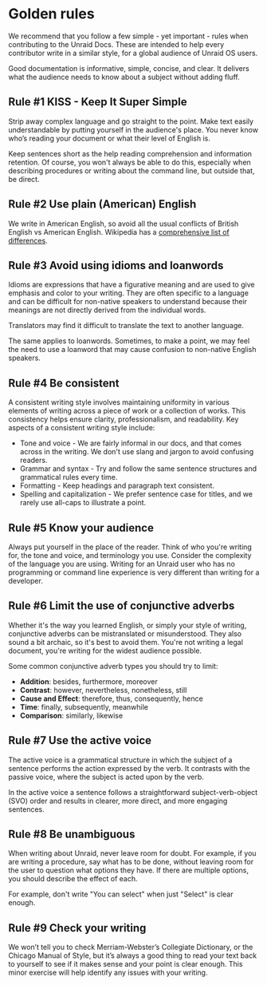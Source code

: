 # Golden rules

We recommend that you follow a few simple - yet important - rules when contributing to the Unraid Docs. These are intended to help every contributor write in a similar style, for a global audience of Unraid OS users.

Good documentation is informative, simple, concise, and clear. It delivers what the audience needs to know about a subject without adding fluff.

## Rule #1 KISS - Keep It Super Simple

Strip away complex language and go straight to the point. Make text easily understandable by putting yourself in the audience's place. You never know who’s reading your document or what their level of English is.

Keep sentences short as the help reading comprehension and information retention. Of course, you won't always be able to do this, especially when describing procedures or writing about the command line, but outside that, be direct.

## Rule #2 Use plain (American) English

We write in American English, so avoid all the usual conflicts of British English vs American English. Wikipedia has a [comprehensive list of differences](https://en.wikipedia.org/wiki/Comparison_of_American_and_British_English).

## Rule #3 Avoid using idioms and loanwords

Idioms are expressions that have a figurative meaning and are used to give emphasis and color to your writing. They are often specific to a language and can be difficult for non-native speakers to understand because their meanings are not directly derived from the individual words.

Translators may find it difficult to translate the text to another language.

The same applies to loanwords. Sometimes, to make a point, we may feel the need to use a loanword that may cause confusion to non-native English speakers.

## Rule #4 Be consistent

A consistent writing style involves maintaining uniformity in various elements of writing across a piece of work or a collection of works. This consistency helps ensure clarity, professionalism, and readability. Key aspects of a consistent writing style include:

* Tone and voice - We are fairly informal in our docs, and that comes across in the writing. We don't use slang and jargon to avoid confusing readers.
* Grammar and syntax - Try and follow the same sentence structures and grammatical rules every time.
* Formatting - Keep headings and paragraph text consistent.
* Spelling and capitalization - We prefer sentence case for titles, and we rarely use all-caps to illustrate a point.

## Rule #5 Know your audience

Always put yourself in the place of the reader. Think of who you're writing for, the tone and voice, and terminology you use. Consider the complexity of the language you are using. Writing for an Unraid user who has no programming or command line experience is very different than writing for a developer.

## Rule #6 Limit the use of conjunctive adverbs

Whether it's the way you learned English, or simply your style of writing, conjunctive adverbs can be mistranslated or misunderstood. They also sound a bit archaic, so it's best to avoid them. You're not writing a legal document, you're writing for the widest audience possible.

Some common conjunctive adverb types you should try to limit:

* **Addition**: besides, furthermore, moreover
* **Contrast**: however, nevertheless, nonetheless, still
* **Cause and Effect**: therefore, thus, consequently, hence
* **Time**: finally, subsequently, meanwhile
* **Comparison**: similarly, likewise

## Rule #7 Use the active voice

The active voice is a grammatical structure in which the subject of a sentence performs the action expressed by the verb. It contrasts with the passive voice, where the subject is acted upon by the verb.

In the active voice a sentence follows a straightforward subject-verb-object (SVO) order and results in clearer, more direct, and more engaging sentences.

## Rule #8 Be unambiguous

When writing about Unraid, never leave room for doubt. For example, if you are writing a procedure, say what has to be done, without leaving room for the user to question what options they have. If there are multiple options, you should describe the effect of each.

For example, don't write "You can select" when just "Select" is clear enough.

## Rule #9 Check your writing

We won’t tell you to check Merriam-Webster’s Collegiate Dictionary, or the Chicago Manual of Style, but it’s always a good thing to read your text back to yourself to see if it makes sense and your point is clear enough. This minor exercise will help identify any issues with your writing.
